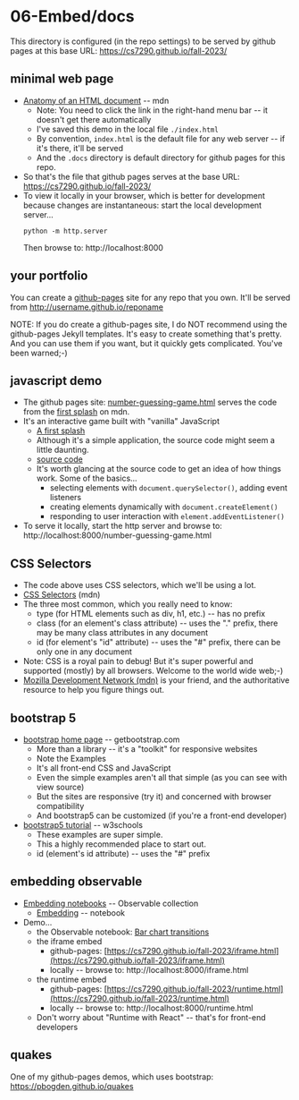 # 06-Embed/docs

This directory is configured (in the repo settings) to be served by github pages
at this base URL: https://cs7290.github.io/fall-2023/

## minimal web page

* [Anatomy of an HTML document](https://developer.mozilla.org/en-US/docs/Learn/HTML/Introduction_to_HTML/Getting_started#anatomy_of_an_html_document) -- mdn
  * Note: You need to click the link in the right-hand menu bar -- it doesn't get there automatically
  * I've saved this demo in the local file `./index.html`
  * By convention, `index.html` is the default file for any web server -- if it's there, it'll be served
  * And the `.docs` directory is default directory for github pages for this repo.
* So that's the file that github pages serves at the base URL: https://cs7290.github.io/fall-2023/
* To view it locally in your browser, which is better for development because changes are instantaneous:
  start the local development server...
  ```
  python -m http.server
  ```
  Then browse to: http://localhost:8000

## your portfolio

You can create a [github-pages](https://pages.github.com/) site for any repo that you own.
It'll be served from http://username.github.io/reponame

NOTE: If you do create a github-pages site, I do NOT recommend using the github-pages Jekyll templates. 
It's easy to create something that's pretty. And you can use them if you want, but it quickly gets complicated.
You've been warned;-)

## javascript demo

* The github pages site: [number-guessing-game.html](https://cs7290.github.io/fall-2023/number-guessing-game.html)
  serves the code from the
  [first splash](https://developer.mozilla.org/en-US/docs/Learn/JavaScript/First_steps/A_first_splash) on mdn.
* It's an interactive game built with "vanilla" JavaScript
  * [A first splash](https://developer.mozilla.org/en-US/docs/Learn/JavaScript/First_steps/A_first_splash)
  * Although it's a simple application, the source code might seem a little daunting.
  * [source code](https://github.com/mdn/learning-area/blob/main/javascript/introduction-to-js-1/first-splash/number-guessing-game.html)
  * It's worth glancing at the source code to get an idea of how things work. Some of the basics...
    * selecting elements with `document.querySelector()`, adding event listeners
    * creating elements dynamically with `document.createElement()`
    * responding to user interaction with `element.addEventListener()`
* To serve it locally, start the http server and browse to: http://localhost:8000/number-guessing-game.html

## CSS Selectors

* The code above uses CSS selectors, which we'll be using a lot.
* [CSS Selectors](https://developer.mozilla.org/en-US/docs/Learn/CSS/Building_blocks/Selectors#types_of_selectors) (mdn)
* The three most common, which you really need to know: 
  * type (for HTML elements such as div, h1, etc.) -- has no prefix
  * class (for an element's class attribute) -- uses the "." prefix, there may be many class attributes in any document
  * id (for element's "id" attribute) -- uses the "#" prefix, there can be only one in any document
* Note: CSS is a royal pain to debug! But it's super powerful and supported (mostly) by all browsers. 
  Welcome to the world wide web;-)
* [Mozilla Development Network (mdn)](http://developer.mozilla.org) is your friend, and the authoritative 
  resource to help you figure things out.

## bootstrap 5

* [bootstrap home page](https://getbootstrap.com/) -- getbootstrap.com
  * More than a library -- it's a "toolkit" for responsive websites
  * Note the Examples
  * It's all front-end CSS and JavaScript
  * Even the simple examples aren't all that simple (as you can see with view source)
  * But the sites are responsive (try it) and concerned with browser compatibility
  * And bootstrap5 can be customized (if you're a front-end developer)
* [bootstrap5 tutorial](https://www.w3schools.com/bootstrap5/index.php) -- w3schools
  * These examples are super simple.
  * This a highly recommended place to start out.
  * id (element's id attribute) -- uses the "#" prefix

## embedding observable

* [Embedding notebooks](https://observablehq.com/collection/@observablehq/embedding-notebooks) -- Observable collection
  * [Embedding](https://observablehq.com/@observablehq/embeds?collection=@observablehq/embedding-notebooks) -- notebook
* Demo...
  * the Observable notebook: [Bar chart transitions](https://observablehq.com/@d3/bar-chart-transitions)
  * the iframe embed
    * github-pages: [https://cs7290.github.io/fall-2023/iframe.html](https://cs7290.github.io/fall-2023/iframe.html)
    * locally -- browse to: http://localhost:8000/iframe.html
  * the runtime embed
    * github-pages: [https://cs7290.github.io/fall-2023/runtime.html](https://cs7290.github.io/fall-2023/runtime.html)
    * locally -- browse to: http://localhost:8000/runtime.html
  * Don't worry about "Runtime with React" -- that's for front-end developers

## quakes

One of my github-pages demos, which uses bootstrap: https://pbogden.github.io/quakes
